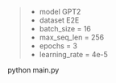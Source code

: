 > - model GPT2 
> - dataset E2E
> - batch_size = 16
> - max_seq_len = 256
> - epochs = 3
> - learning_rate = 4e-5
    
python main.py

